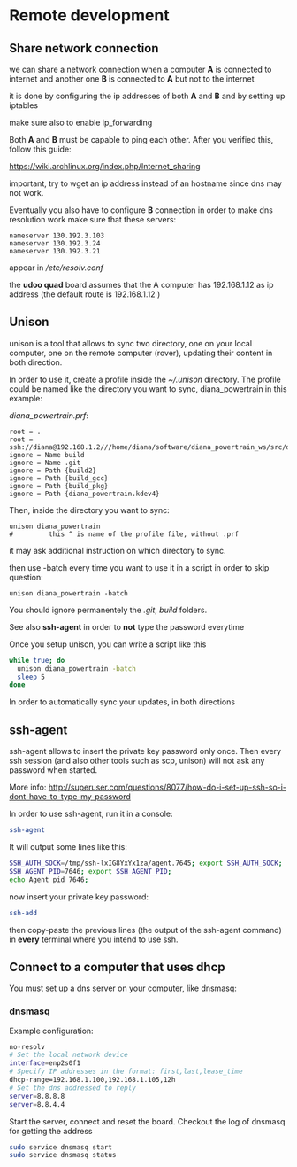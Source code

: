 # Remote development

## Share network connection

we can share a network connection when a computer **A** is connected to internet and another one **B** is connected to **A** but not to the internet

it is done by configuring the ip addresses of both **A** and **B** and by setting up iptables

make sure also to enable ip_forwarding


Both **A** and **B** must be capable to ping each other. After you verified this, follow this guide:

https://wiki.archlinux.org/index.php/Internet_sharing

important, try to wget an ip address instead of an hostname since dns may not work. 

Eventually you also have to configure **B** connection in order to make dns resolution work
make sure that these servers:

```
nameserver 130.192.3.103
nameserver 130.192.3.24
nameserver 130.192.3.21
```

appear in */etc/resolv.conf*

the **udoo quad** board assumes that the A computer has 192.168.1.12 as ip address (the default route is 192.168.1.12 )


## Unison

unison is a tool that allows to sync two directory, one on your local computer, one on the remote computer (rover), updating their content in both direction.

In order to use it, create a profile inside the *~/.unison* directory.
The profile could be named like the directory you want to sync, diana_powertrain in this example:

*diana_powertrain.prf*:

```
root = .
root = ssh://diana@192.168.1.2///home/diana/software/diana_powertrain_ws/src/diana_powertrain
ignore = Name build
ignore = Name .git
ignore = Path {build2}
ignore = Path {build_gcc}
ignore = Path {build_pkg}
ignore = Path {diana_powertrain.kdev4}
```

Then, inside the directory you want to sync:

```
unison diana_powertrain 
#         this ^ is name of the profile file, without .prf
```

it may ask additional instruction on which directory to sync.

then use -batch every time you want to use it in a script in order to skip question:

```
unison diana_powertrain -batch
```
You should ignore permanentely the *.git*, *build* folders.

See also **ssh-agent** in order to **not** type the password everytime

Once you setup unison, you can write a script like this

```bash
while true; do
  unison diana_powertrain -batch
  sleep 5
done
```

In order to automatically sync your updates, in both directions

## ssh-agent

ssh-agent allows to insert the private key password only once. Then every ssh session (and also other tools such as scp, unison)
will not ask any password when started.

More info:
http://superuser.com/questions/8077/how-do-i-set-up-ssh-so-i-dont-have-to-type-my-password

In order to use ssh-agent, run it in a console:

```bash
ssh-agent
```

It will output some lines like this:

```bash
SSH_AUTH_SOCK=/tmp/ssh-lxIG8YxYx1za/agent.7645; export SSH_AUTH_SOCK;
SSH_AGENT_PID=7646; export SSH_AGENT_PID;
echo Agent pid 7646;
```

now insert your private key password:

```bash
ssh-add
```

then copy-paste the previous lines (the output of the ssh-agent command) in **every** terminal where you intend to use 
ssh.

## Connect to a computer that uses dhcp

You must set up a dns server on your computer, like dnsmasq:

### dnsmasq

Example configuration:

```bash
no-resolv
# Set the local network device
interface=enp2s0f1
# Specify IP addresses in the format: first,last,lease_time
dhcp-range=192.168.1.100,192.168.1.105,12h
# Set the dns addressed to reply
server=8.8.8.8
server=8.8.4.4
```

Start the server, connect and reset the board. Checkout the log of dnsmasq for getting the address

```bash
sudo service dnsmasq start
sudo service dnsmasq status
```
